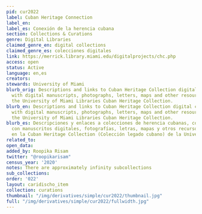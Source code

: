 ```yaml
---
pid: cur2022
label: Cuban Heritage Connection
label_en:
label_es: Conexión de la herencia cubana
section: Collections & Curations
genre: Digital Libraries
claimed_genre_en: digital collections
claimed_genre_es: colecciones digitales
link: https://merrick.library.miami.edu/digitalprojects/chc.php
access: open
status: Active
language: en,es
creators:
stewards: University of Miami
blurb_orig: Descriptions and links to Cuban Heritage Collection digital collections
  with digital manuscripts, photographs, letters, maps and other resources held in
  the University of Miami Libraries Cuban Heritage Collection.
blurb_en: Descriptions and links to Cuban Heritage Collection digital collections
  with digital manuscripts, photographs, letters, maps and other resources held in
  the University of Miami Libraries Cuban Heritage Collection.
blurb_es: Descripciones y enlaces a colecciones de herencia cubanas, colecciones digitales
  con manuscritos digitales, fotografías, letras, mapas y otros recursos celebrados
  en la Cuban Heritage Collection (Colección legado cubano) de la Universidad de Miami.
related_to:
open_data:
added_by: Roopika Risam
twitter: "@roopikarisam"
census_year: '2020'
notes: There are approximately infinity subcollections
sub_collections:
order: '022'
layout: caridischo_item
collection: curations
thumbnail: "/img/derivatives/simple/cur2022/thumbnail.jpg"
full: "/img/derivatives/simple/cur2022/fullwidth.jpg"
---
```


